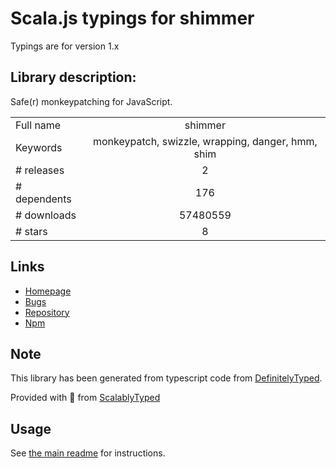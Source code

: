 
# Scala.js typings for shimmer

Typings are for version 1.x

## Library description:
Safe(r) monkeypatching for JavaScript.

|                    |                 |
| ------------------ | :-------------: |
| Full name          | shimmer |
| Keywords           | monkeypatch, swizzle, wrapping, danger, hmm, shim |
| # releases         | 2 |
| # dependents       | 176 |
| # downloads        | 57480559 |
| # stars            | 8 |

## Links
- [Homepage](https://github.com/othiym23/shimmer#readme)
- [Bugs](https://github.com/othiym23/shimmer/issues)
- [Repository](https://github.com/othiym23/shimmer)
- [Npm](https://www.npmjs.com/package/shimmer)
    


## Note
This library has been generated from typescript code from [DefinitelyTyped](https://definitelytyped.org).

Provided with :purple_heart: from [ScalablyTyped](https://github.com/oyvindberg/ScalablyTyped)

## Usage
See [the main readme](../../readme.md) for instructions.


